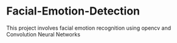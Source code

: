 # Facial-Emotion-Detection
This project involves facial emotion recognition using opencv and Convolution Neural Networks
